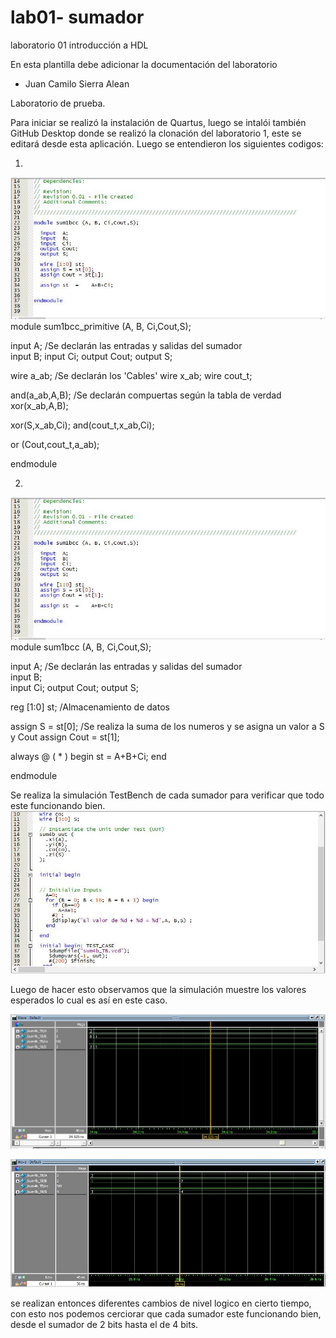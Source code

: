 # lab01- sumador 
laboratorio 01 introducción a HDL

En esta plantilla debe adicionar la documentación del laboratorio

* Juan Camilo Sierra Alean

Laboratorio de prueba.

Para iniciar se realizó la instalación de Quartus, luego se intalói también GitHub Desktop donde se realizó la clonación del laboratorio 1, este se editará desde esta aplicación.
Luego se entendieron los siguientes codigos:

1)

![Imagen 1](https://github.com/unal-edigital1-lab/lab00-jusierraa/blob/master/sum1bitcod.JPG)
module sum1bcc_primitive (A, B, Ci,Cout,S);

  input  A;            /Se declarán las entradas y salidas del sumador    
  input  B;
  input  Ci;
  output Cout;
  output S;


  wire a_ab;            /Se declarán los 'Cables'
  wire x_ab;
  wire cout_t;

  and(a_ab,A,B);         /Se declarán compuertas según la tabla de verdad
  xor(x_ab,A,B);

  xor(S,x_ab,Ci);
  and(cout_t,x_ab,Ci);

  or (Cout,cout_t,a_ab);

endmodule

2)
![Imagen 2](https://github.com/unal-edigital1-lab/lab00-jusierraa/blob/master/sum1bitcod.JPG)
module sum1bcc (A, B, Ci,Cout,S);

  input  A;              /Se declarán las entradas y salidas del sumador           
  input  B;                       
  input  Ci;
  output Cout;
  output S;

  reg [1:0] st;          /Almacenamiento de datos

  assign S = st[0];          /Se realiza la suma de los numeros y se asigna un valor a S y Cout
  assign Cout = st[1];

  always @ ( * ) begin
  	st  = 	A+B+Ci;
  end
  
endmodule

Se realiza la simulación TestBench de cada sumador para verificar que todo este funcionando bien.
![Imagen 5](https://github.com/unal-edigital1-lab/lab00-jusierraa/blob/master/sum4bit_TBcod.JPG)

Luego de hacer esto observamos que la simulación muestre los valores esperados lo cual es así en este caso.

![Imagen 3](https://github.com/unal-edigital1-lab/lab00-jusierraa/blob/master/sum4bits.JPG)

![Imagen 4](https://github.com/unal-edigital1-lab/lab00-jusierraa/blob/master/sum4bits2.JPG)




 se realizan entonces diferentes cambios de nivel logico en cierto tiempo, con esto nos podemos cerciorar que cada sumador este funcionando bien, desde el sumador de 2 bits hasta el de 4 bits.






